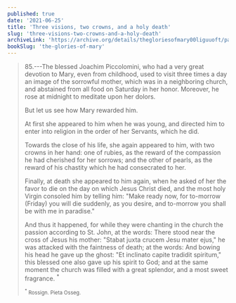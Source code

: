 ```yaml
---
published: true
date: '2021-06-25'
title: 'Three visions, two crowns, and a holy death'
slug: 'three-visions-two-crowns-and-a-holy-death'
archiveLink: 'https://archive.org/details/thegloriesofmary00liguuoft/page/723?view=theater'
bookSlug: 'the-glories-of-mary'
---
```


> 85.---The blessed Joachim Piccolomini, who had a very great devotion to Mary, even from childhood, used to visit three times a day an image of the sorrowful mother, which was in a neighboring church, and abstained from all food on Saturday in her honor. Moreover, he rose at midnight to meditate upon her dolors.
>
> But let us see how Mary rewarded him.
>
> At first she appeared to him when he was young, and directed him to enter into religion in the order of her Servants, which he did.
>
> Towards the close of his life, she again appeared to him, with two crowns in her hand: one of rubies, as the reward of the compassion he had cherished for her sorrows; and the other of pearls, as the reward of his chastity which he had consecrated to her.
>
> Finally, at death she appeared to him again, when he asked of her the favor to die on the day on which Jesus Christ died, and the most holy Virgin consoled him by telling him: "Make ready now, for to-morrow (Friday) you will die suddenly, as you desire, and to-morrow you shall be with me in paradise."
>
> And thus it happened, for while they were chanting in the church the passion according to St. John, at the words: There stood near the cross of Jesus his mother: "Stabat juxta crucem Jesu mater ejus," he was attacked with the faintness of death; at the words: And bowing his head he gave up the ghost: "Et inclinato capite tradidit spiritum," this blessed one also gave up his spirit to God; and at the same moment the church was filled with a great splendor, and a most sweet fragrance. <sup>*</sup>
>
> <small><sup>*</sup> Rossign. Pieta Osseg.</small>